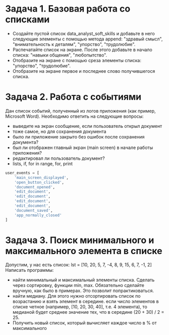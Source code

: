 # Задача 1. Базовая работа со списками
- Создайте пустой список data_analyst_soft_skills и добавьте в него следующие элементы с помощью метода append: "здравый смысл", "внимательность к деталям", "упорство", "трудолюбие".
- Распечатайте список на экране. После этого добавьте в начало списка: "навыки общения", "любопытство".
- Отобразите на экране с помощью среза элементы списка: "упорство", "трудолюбие".
- Отобразите на экране первое и последнее слово получившегося списка.


# Задача 2. Работа с событиями
Дан список событий, полученный из логов приложения (как пример, Microsoft Word).
Необходимо ответить на следующие вопросы:
- выведите на экран сообщение, если пользователь открыл документ
- тоже самое, но для сохранения документа
- было ли приложение закрыто без ошибок после сохранения документа?
- был ли отображен главный экран (main screen) в начале работы приложения?
- редактировал ли пользователь документ?
- lists, if, for in range, for, print

```python
user_events = [
    'main_screen_displayed',
    'open_button_cliсked',
    'document_opened',
    'edit_document',
    'edit_document',
    'edit_document',
    'edit_document',
    'document_saved',
    'app_normally_closed'
]
```

# Задача 3. Поиск минимального и максимального элемента в списке
Допустим, у нас есть список:
lst = [10, 20, 5, 7, -4, 8, 9, 15, 6, 7, -1, 2]
Написать программы:
 - найти минимальный и максимальный элементы списка. Сделать через сортировку, функции min, max.
 Обязательно сделайте вручную, как было в примерах. Это позволит попрактиковаться.
 - найти медиану. Для этого нужно отсортировать список по возрастанию и взять элемент в середине.
если число элементов в списке четное (например, [10, 20, 30, 40], т.е. 4 элемента), то медианой будет
среднее значение тех, что в середине (20 + 30) / 2 = 25.
 - Получить новый список, который вычисляет каждое число в % от максимального
